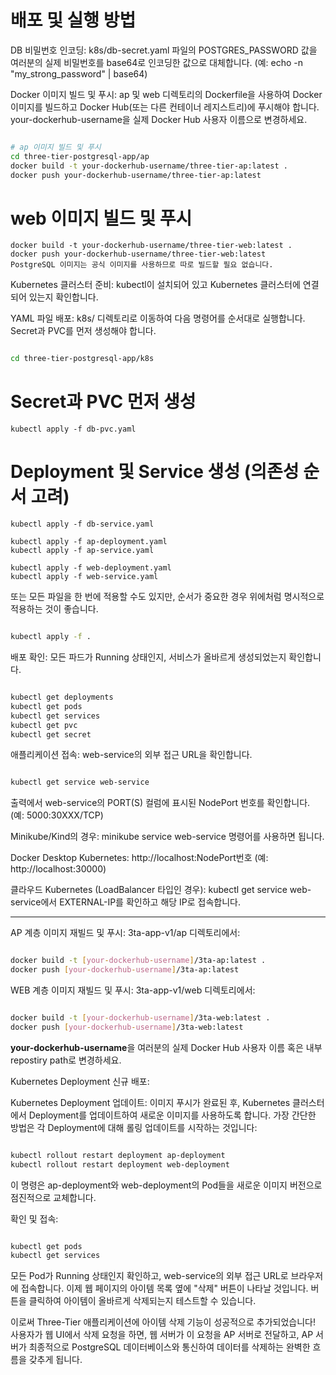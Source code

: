 # 배포 및 실행 방법

DB 비밀번호 인코딩:
k8s/db-secret.yaml 파일의 POSTGRES_PASSWORD 값을 여러분의 실제 비밀번호를 base64로 인코딩한 값으로 대체합니다. (예: echo -n "my_strong_password" | base64)

Docker 이미지 빌드 및 푸시:
ap 및 web 디렉토리의 Dockerfile을 사용하여 Docker 이미지를 빌드하고 Docker Hub(또는 다른 컨테이너 레지스트리)에 푸시해야 합니다. your-dockerhub-username을 실제 Docker Hub 사용자 이름으로 변경하세요.

```Bash

# ap 이미지 빌드 및 푸시
cd three-tier-postgresql-app/ap
docker build -t your-dockerhub-username/three-tier-ap:latest .
docker push your-dockerhub-username/three-tier-ap:latest
```

# web 이미지 빌드 및 푸시
```cd ../web
docker build -t your-dockerhub-username/three-tier-web:latest .
docker push your-dockerhub-username/three-tier-web:latest
PostgreSQL 이미지는 공식 이미지를 사용하므로 따로 빌드할 필요 없습니다.
```

Kubernetes 클러스터 준비:
kubectl이 설치되어 있고 Kubernetes 클러스터에 연결되어 있는지 확인합니다.

YAML 파일 배포:
k8s/ 디렉토리로 이동하여 다음 명령어를 순서대로 실행합니다. Secret과 PVC를 먼저 생성해야 합니다.

```Bash

cd three-tier-postgresql-app/k8s
```

# Secret과 PVC 먼저 생성
```kubectl apply -f db-secret.yaml
kubectl apply -f db-pvc.yaml
```
# Deployment 및 Service 생성 (의존성 순서 고려)
```kubectl apply -f db-deployment.yaml
kubectl apply -f db-service.yaml

kubectl apply -f ap-deployment.yaml
kubectl apply -f ap-service.yaml

kubectl apply -f web-deployment.yaml
kubectl apply -f web-service.yaml
```
또는 모든 파일을 한 번에 적용할 수도 있지만, 순서가 중요한 경우 위에처럼 명시적으로 적용하는 것이 좋습니다.

```Bash

kubectl apply -f .
```
배포 확인:
모든 파드가 Running 상태인지, 서비스가 올바르게 생성되었는지 확인합니다.

```Bash

kubectl get deployments
kubectl get pods
kubectl get services
kubectl get pvc
kubectl get secret
```

애플리케이션 접속:
web-service의 외부 접근 URL을 확인합니다.

```Bash

kubectl get service web-service
```

출력에서 web-service의 PORT(S) 컬럼에 표시된 NodePort 번호를 확인합니다. (예: 5000:30XXX/TCP)

Minikube/Kind의 경우: minikube service web-service 명령어를 사용하면 됩니다.

Docker Desktop Kubernetes: http://localhost:NodePort번호 (예: http://localhost:30000)

클라우드 Kubernetes (LoadBalancer 타입인 경우): kubectl get service web-service에서 EXTERNAL-IP를 확인하고 해당 IP로 접속합니다.


---

AP 계층 이미지 재빌드 및 푸시:
3ta-app-v1/ap 디렉토리에서:

```Bash

docker build -t [your-dockerhub-username]/3ta-ap:latest .
docker push [your-dockerhub-username]/3ta-ap:latest
```

WEB 계층 이미지 재빌드 및 푸시:
3ta-app-v1/web 디렉토리에서:

```Bash

docker build -t [your-dockerhub-username]/3ta-web:latest .
docker push [your-dockerhub-username]/3ta-web:latest
```
**your-dockerhub-username**을 여러분의 실제 Docker Hub 사용자 이름 혹은 내부 repostiry path로 변경하세요.

Kubernetes Deployment 신규 배포:


Kubernetes Deployment 업데이트:
이미지 푸시가 완료된 후, Kubernetes 클러스터에서 Deployment를 업데이트하여 새로운 이미지를 사용하도록 합니다. 가장 간단한 방법은 각 Deployment에 대해 롤링 업데이트를 시작하는 것입니다:

```Bash

kubectl rollout restart deployment ap-deployment
kubectl rollout restart deployment web-deployment
```
이 명령은 ap-deployment와 web-deployment의 Pod들을 새로운 이미지 버전으로 점진적으로 교체합니다.

확인 및 접속:

```Bash

kubectl get pods
kubectl get services
```
모든 Pod가 Running 상태인지 확인하고, web-service의 외부 접근 URL로 브라우저에 접속합니다. 이제 웹 페이지의 아이템 목록 옆에 "삭제" 버튼이 나타날 것입니다. 버튼을 클릭하여 아이템이 올바르게 삭제되는지 테스트할 수 있습니다.

이로써 Three-Tier 애플리케이션에 아이템 삭제 기능이 성공적으로 추가되었습니다! 사용자가 웹 UI에서 삭제 요청을 하면, 웹 서버가 이 요청을 AP 서버로 전달하고, AP 서버가 최종적으로 PostgreSQL 데이터베이스와 통신하여 데이터를 삭제하는 완벽한 흐름을 갖추게 됩니다.
